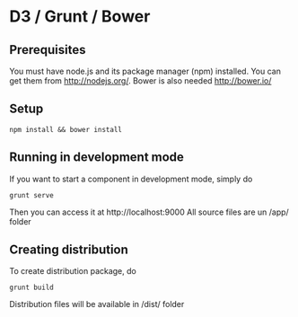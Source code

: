 # D3 / Grunt / Bower 

## Prerequisites

You must have node.js and its package manager (npm) installed. You can get them from http://nodejs.org/.
Bower is also needed http://bower.io/

## Setup

```
npm install && bower install
```

## Running in development mode

If you want to start a component in development mode, simply do

```
grunt serve
```
Then you can access it at http://localhost:9000
All source files are un /app/ folder

## Creating distribution

To create distribution package, do

```
grunt build
```

Distribution files will be available in /dist/ folder 
